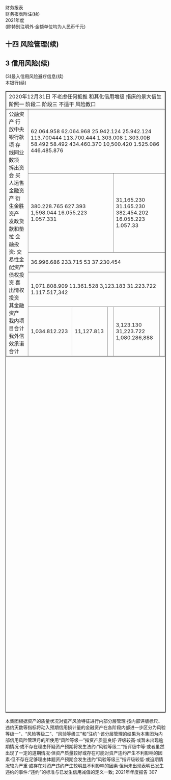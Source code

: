 财务报表  
财务报表附注(续)  
2021年度  
(除特别注明外·金额单位均为人民币千元)  
## 十四 风险管理(续)  
## 3 信用风险(续)  
(3)最入信用风险避疗信息(续)  
本银行(续)  
<table border = "2" width="50%" height="50%"><tr><td colspan="6">2020年12月31日 不老虑任何抵推 和其化信用增级 措床的景大信生 阶照一 阶段二 阶段三 不适干 风险教口</td></tr><tr><td rowspan="5">公融资产 行放中央银行款项 存线同业数项 拆出资会 买人运售金融资产 衍生金胜资产 发政货款和垫拉 会融投资: 交易性金配资产 债权投资 喜出情权投资 其金融资产 我内项目合计 我外信效承诺 合计</td><td colspan="5">62.064.958 62.064.968 25.942.124 25.942.124 113.700444 113.700.444 1.303.008 1.303.00B 58.492 58.492 434.460.370 10,500.420 1.525.086 446.485.876</td></tr><tr><td colspan="3">380.228.765 627.393 1,598.044 16.055.223 1.057.331</td><td colspan="2">31,165.230 31.165.230 382.454.202 16.055.223 1.057.33</td></tr><tr><td colspan="5">36.996.686 233.715 53 37.230.454</td></tr><tr><td colspan="5">1,071.808.909 11.361.528 3,123.183 31.223.722 1.117.517,342</td></tr><tr><td>1,034.812.223</td><td>11,127.813</td><td></td><td>3,123.130 31,223.722 1,080.286,888</td><td></td></tr></table>  
本集团根据资产的质量状况对瓷产风验特征进行内部分层管理·按内部评版标尺、违约天数等指标将动入预期信用损计量的金融资产在各阶段内部进一步区分为风验等级一"、“风险等级二”、“风验等级三”和“注约”·该分层管理的结果为本集团为内部信用风险管理月的所使用“风险等级一”指资产质量良好·评级较高·或暂未出现逾期情况·或不存在理由怀疑资产预期将发生法约:“风验等级二”指评级中等·或者虽然出现了一定的道期情况·但资产质量较好或存在可能对资产违约产生不利影响的因素·但不存在足够理由体题资产预期会发生违约“风验等级三”指评级较低·或迫期情况较为严重·或存在对资产违约产生较明显不利影响的因素·但尚未出现表明已发生违约的事件:“违约”的标准与已发生信用减值的定义一致;  
2021年年度报告  
307  

